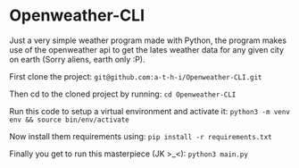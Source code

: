 # Openweather-CLI
Just a very simple weather program made with Python, the program makes use of the openweather api to get the lates weather data for any given city on earth (Sorry aliens, earth only :P).

First clone the project: `git@github.com:a-t-h-i/Openweather-CLI.git`

Then cd to the cloned project by running: `cd Openweather-CLI`

Run this code to setup a virtual environment and activate it: `python3 -m venv env && source bin/env/activate`

Now install them requirements using: `pip install -r requirements.txt`

Finally you get to run this masterpiece (JK  >_<): `python3 main.py`
